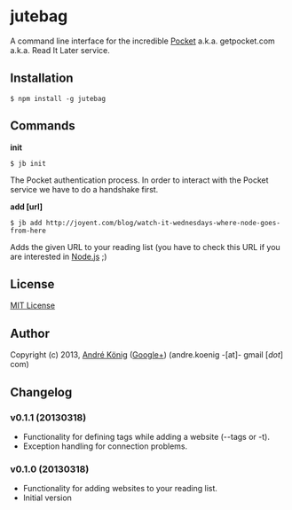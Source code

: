 # jutebag

A command line interface for the incredible [Pocket](http://getpocket.com) a.k.a. getpocket.com a.k.a. Read It Later service.

## Installation

    $ npm install -g jutebag

## Commands

**init**

    $ jb init

The Pocket authentication process. In order to interact with the Pocket service we have to do a handshake first.

**add [url]**

    $ jb add http://joyent.com/blog/watch-it-wednesdays-where-node-goes-from-here

Adds the given URL to your reading list (you have to check this URL if you are interested in [Node.js](http://nodejs.org) ;)

## License

[MIT License](http://www.opensource.org/licenses/mit-license.php)

## Author

Copyright (c) 2013, [André König](http://lochkartenstanzer.de) ([Google+](http://profile.lochkartenstanzer.de)) (andre.koenig -[at]- gmail [*dot*] com)

## Changelog

### v0.1.1 (20130318)

* Functionality for defining tags while adding a website (--tags or -t).
* Exception handling for connection problems.

### v0.1.0 (20130318)

* Functionality for adding websites to your reading list.
* Initial version